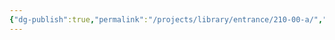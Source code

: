 ```yaml
---
{"dg-publish":true,"permalink":"/projects/library/entrance/210-00-a/","noteIcon":"0","created":"2024-01-30T23:51:41.681+09:00","updated":"2024-01-31T00:37:18.338+09:00"}
---
```


